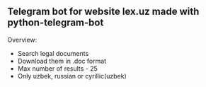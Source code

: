 ## Telegram bot for website lex.uz made with python-telegram-bot
Overview:
* Search legal documents
* Download them in .doc format
* Max number of results - 25
* Only uzbek, russian or cyrillic(uzbek)
